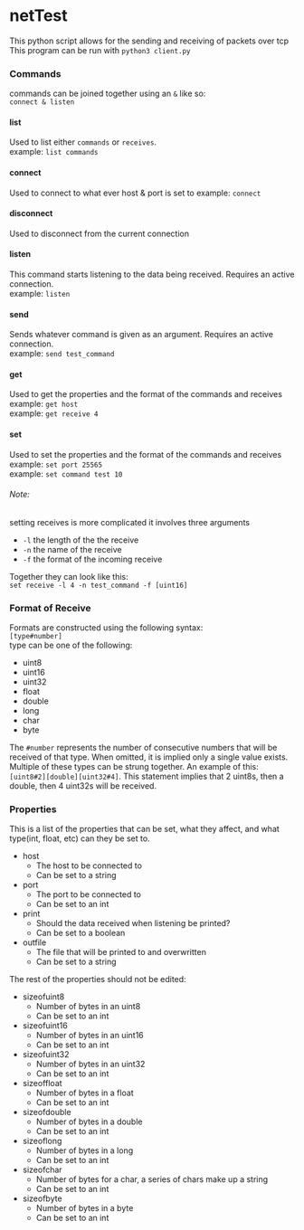# netTest
This python script allows for the sending and receiving of packets over tcp<br/>
This program can be run with `python3 client.py`

### Commands
commands can be joined together using an `&` like so:<br/>
`connect & listen`
#### list
Used to list either `commands` or `receives`.<br/>
example: `list commands`
#### connect
Used to connect to what ever host & port is set to
example: `connect`<br/>
#### disconnect
Used to disconnect from the current connection
#### listen
This command starts listening to the data being received. Requires an active connection.<br/>
example: `listen`<br/>
#### send
Sends whatever command is given as an argument. Requires an active connection.<br/>
example: `send test_command`<br/>
#### get
Used to get the properties and the format of the commands and receives<br/>
example: `get host`<br/>
example: `get receive 4`
#### set
Used to set the properties and the format of the commands and receives<br/>
example: `set port 25565`<br/>
example: `set command test 10`<br/>
###### Note:
setting receives is more complicated it involves three arguments
* `-l` the length of the the receive
* `-n` the name of the receive
* `-f` the format of the incoming receive<br/>

Together they can look like this:<br/>
`set receive -l 4 -n test_command -f [uint16]`
### Format of Receive
Formats are constructed using the following syntax:<br/>
`[type#number]`<br/>
type can be one of the following:
* uint8
* uint16
* uint32
* float
* double
* long
* char
* byte

The `#number` represents the number of consecutive numbers that will be received of that type.
When omitted, it is implied only a single value exists. Multiple of these types can be strung together.
An example of this: `[uint8#2][double][uint32#4]`. This statement implies that 2 uint8s, then a double, then 4 uint32s will be received.

### Properties
This is a list of the properties that can be set, what they affect, and what type(int, float, etc) can they be set to.
* host
    * The host to be connected to
    * Can be set to a string
* port
    * The port to be connected to
    * Can be set to an int
* print
    * Should the data received when listening be printed?
    * Can be set to a boolean
* outfile
    * The file that will be printed to and overwritten
    * Can be set to a string

The rest of the properties should not be edited:
* sizeofuint8
    * Number of bytes in an uint8
    * Can be set to an int
* sizeofuint16
    * Number of bytes in an uint16
    * Can be set to an int
* sizeofuint32
    * Number of bytes in an uint32
    * Can be set to an int
* sizeoffloat
    * Number of bytes in a float
    * Can be set to an int
* sizeofdouble
    * Number of bytes in a double
    * Can be set to an int
* sizeoflong
    * Number of bytes in a long
    * Can be set to an int
* sizeofchar
    * Number of bytes for a char, a series of chars make up a string
    * Can be set to an int
* sizeofbyte
    * Number of bytes in a byte
    * Can be set to an int